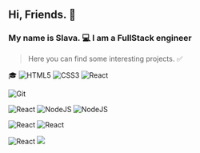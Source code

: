 ## Hi, Friends. 👋 
### My name is Slava. 💻 I am a FullStack engineer

> Here you can find some interesting projects. ✅

🎓 <img src="https://camo.githubusercontent.com/bdf50d57adbf9d3458fa52c77c8179cc53c9bca0c62bac6f0cb46e7d39b28d92/68747470733a2f2f696d672e736869656c64732e696f2f62616467652f68746d6c352d626c61636b3f7374796c653d666f722d7468652d6261646765266c6f676f3d68746d6c35" alt="HTML5" data-canonical-src="https://img.shields.io/badge/html5-black?style=for-the-badge&amp;logo=html5" style="max-width: 100%;">
<img src="https://camo.githubusercontent.com/e71246577cf666ebb1ea5bd0dead97ff1508b4d05a8afb97217ea96caae14309/68747470733a2f2f696d672e736869656c64732e696f2f62616467652f637373332d626c61636b3f7374796c653d666f722d7468652d6261646765266c6f676f3d63737333" alt="CSS3" data-canonical-src="https://img.shields.io/badge/css3-black?style=for-the-badge&amp;logo=css3" style="max-width: 100%;">
<img src="https://camo.githubusercontent.com/c8b980ab27570db824bb780b9937bb9250cda5c0a7d6d71c739e9fb17e58d265/68747470733a2f2f696d672e736869656c64732e696f2f62616467652f72656163742d626c61636b3f7374796c653d666f722d7468652d6261646765266c6f676f3d7265616374" alt="React" data-canonical-src="https://img.shields.io/badge/react-black?style=for-the-badge&amp;logo=react" style="max-width: 100%;">

<img src="https://img.shields.io/badge/-Git-red?logo=git&logoColor=white&style=flat" alt="Git" style="max-width: 100%;">

	

<img src="https://img.shields.io/badge/ReactJs-61DAFB?style=for-the-badge&logo=react&logoColor=white" alt="React" style="max-width: 100%;"> <img src="https://img.shields.io/badge/Node.js-43853D?style=for-the-badge&logo=node.js&logoColor=white" alt="NodeJS" style="max-width: 100%;"> <img src="https://img.shields.io/badge/DynamoDB-4053D6?style=for-the-badge&logo=Amazon%20DynamoDB&logoColor=white" alt="NodeJS" style="max-width: 100%;">



<img src="https://img.shields.io/badge/MySQL-00000F?style=for-the-badge&logo=mysql&logoColor=white" alt="React" style="max-width: 100%;"> <img src="https://img.shields.io/badge/MongoDB-4EA94B?style=for-the-badge&logo=mongodb&logoColor=white" alt="React" style="max-width: 100%;">




<img src="https://img.shields.io/badge/-ReactJs-61DAFB?logo=react&logoColor=white&style=flat" alt="React" data-canonical-src="https://img.shields.io/badge/react-black?style=for-the-badge&amp;logo=react" style="max-width: 100%;">


<a href="https://github.com/slavamlinsky">
    <img src="https://camo.githubusercontent.com/cad9a47d7d0fc7152ee970e75cfac9c60751bf76836d3bf49f34fc9035dbeb04/68747470733a2f2f6b6f6d617265762e636f6d2f67687076632f3f757365726e616d653d776572766c616426636f6c6f723d626c7565267374796c653d666c617429" data-canonical-src="https://komarev.com/ghpvc/?username=slavamlinskyP&amp;color=blue&amp;style=flat)" style="max-width: 100%;">
  </a>

<!--
**slavamlinsky/slavamlinsky** is a ✨ _special_ ✨ repository because its `README.md` (this file) appears on your GitHub profile.

Here are some ideas to get you started:

- 🔭 I’m currently working on ...
- 🌱 I’m currently learning ...
- 👯 I’m looking to collaborate on ...
- 🤔 I’m looking for help with ...
- 💬 Ask me about ...
- 📫 How to reach me: ...
- 😄 Pronouns: ...
- ⚡ Fun fact: ...
-->
